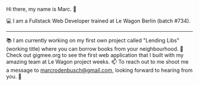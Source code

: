 Hi there, my name is Marc. 👋

💻 I am a Fullstack Web Developer trained at Le Wagon Berlin (batch #734). <hr>
📚 I am currently working on my first own project called "Lending Libs" (working title) where you can borrow books from your neighbourhood.
🎸 Check out gigmee.org to see the first web application that I built with my amazing team at Le Wagon project weeks.
📫 To reach out to me shoot me a message to marcrodenbusch@gmail.com, looking forward to hearing from you. 🤗
